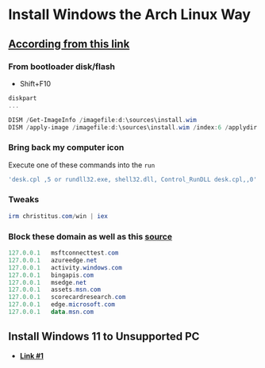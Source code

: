 # Install Windows the Arch Linux Way

## [According from this link](https://christitus.com/install-windows-the-arch-linux-way/)

### From bootloader disk/flash

- Shift+F10

```powershell
diskpart
...
```

```powershell
DISM /Get-ImageInfo /imagefile:d:\sources\install.wim
DISM /apply-image /imagefile:d:\sources\install.wim /index:6 /applydir:c:
```

### Bring back my computer icon

Execute one of these commands into the `run`

```powershell
'desk.cpl ,5 or rundll32.exe, shell32.dll, Control_RunDLL desk.cpl,,0'
```

### Tweaks

```powershell
irm christitus.com/win | iex
```

### Block these domain as well as this [source](https://www.youtube.com/watch?v=IJr2DcffquI)

```powershell
127.0.0.1   msftconnecttest.com
127.0.0.1   azureedge.net
127.0.0.1   activity.windows.com
127.0.0.1   bingapis.com
127.0.0.1   msedge.net
127.0.0.1   assets.msn.com
127.0.0.1   scorecardresearch.com
127.0.0.1   edge.microsoft.com
127.0.0.1   data.msn.com
```

## Install Windows 11 to Unsupported PC

- [**Link #1**](https://pureinfotech.com/install-windows-11-unsupported-pc/amp/)
